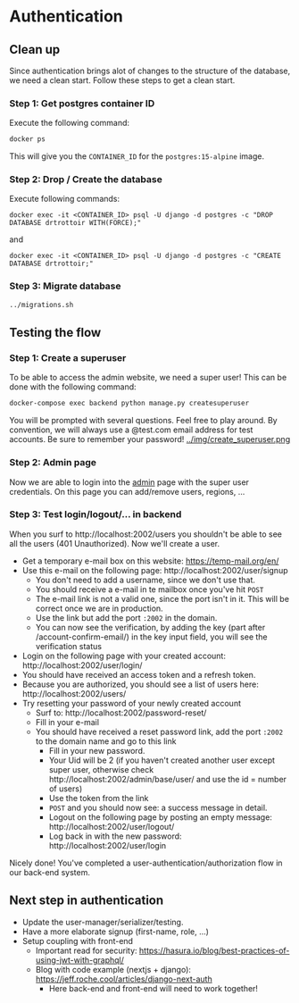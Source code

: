 # Authentication
## Clean up
Since authentication brings alot of changes to the structure of the database,
we need a clean start. Follow these steps to get a clean start.

### Step 1: Get postgres container ID
Execute the following command:

```bash
docker ps
```

This will give you the `CONTAINER_ID` for the `postgres:15-alpine` image.

### Step 2: Drop / Create the database
Execute following commands:
```
docker exec -it <CONTAINER_ID> psql -U django -d postgres -c "DROP DATABASE drtrottoir WITH(FORCE);"   
```
and
```
docker exec -it <CONTAINER_ID> psql -U django -d postgres -c "CREATE DATABASE drtrottoir;"   
```

### Step 3: Migrate database
```bash
../migrations.sh
```

## Testing the flow
### Step 1: Create a superuser
To be able to access the admin website, we need a super user! This can be done with the following command:
```bash
docker-compose exec backend python manage.py createsuperuser   
```
You will be prompted with several questions. Feel free to play around.
By convention, we will always use a @test.com email address for test accounts. Be sure to remember your password!
[../img/create_superuser.png](https://github.com/SELab-2/Dr-Trottoir-4/blob/feature/token_based_auth/readme/img/create_superuser.png)

### Step 2: Admin page
Now we are able to login into the [admin](http://localhost:2002/admin) page with the super user credentials.
On this page you can add/remove users, regions, ...

### Step 3: Test login/logout/... in backend
When you surf to http://localhost:2002/users you shouldn't be able to see all the users (401 Unauthorized).
Now we'll create a user.

- Get a temporary e-mail box on this website: https://temp-mail.org/en/
- Use this e-mail on the following page: http://localhost:2002/user/signup
  - You don't need to add a username, since we don't use that.
  - You should receive a e-mail in te mailbox once you've hit `POST`
  - The e-mail link is not a valid one, since the port isn't in it. This will be correct once we are in production.
  - Use the link but add the port `:2002` in the domain.
  - You can now see the verification, by adding the key (part after /account-confirm-email/) in the key input field, you will see the verification status
- Login on the following page with your created account: http://localhost:2002/user/login/
- You should have received an access token and a refresh token.
- Because you are authorized, you should see a list of users here: http://localhost:2002/users/
- Try resetting your password of your newly created account
  - Surf to: http://localhost:2002/password-reset/
  - Fill in your e-mail
  - You should have received a reset password link, add the port `:2002` to the domain name and go to this link
    - Fill in your new password. 
    - Your Uid will be 2 (if you haven't created another user except super user, otherwise check http://localhost:2002/admin/base/user/ and use the id = number of users)
    - Use the token from the link
    - `POST` and you should now see: a success message in detail.
    - Logout on the following page by posting an empty message: http://localhost:2002/user/logout/
    - Log back in with the new password: http://localhost:2002/user/login

Nicely done! You've completed a user-authentication/authorization flow in our back-end system.

## Next step in authentication
- Update the user-manager/serializer/testing.
- Have a more elaborate signup (first-name, role, ...)
- Setup coupling with front-end
  - Important read for security: https://hasura.io/blog/best-practices-of-using-jwt-with-graphql/
  - Blog with code example (nextjs + django): https://jeff.roche.cool/articles/django-next-auth
    - Here back-end and front-end will need to work together!

